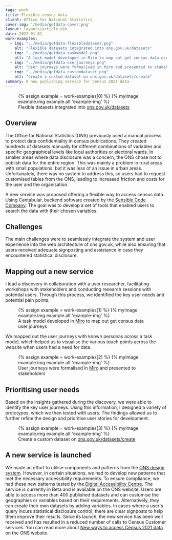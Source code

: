```yaml
---
tags: work
title: Flexible census data
client: Office for National Statistics
cover-img: '/media/getdata-cover.png'
layout: layouts/article.njk
date: 2022-01-01
work-examples:
  - img: "../media/getdata-flexibledataset.png"
    alt: "Flexible datasets integrated into ons.gov.uk/datasets"
  - img: "../media/getdata-taskmodel.png"
    alt: "A task model developed in Miro to map out get census data user journeys"
  - img: "../media/getdata-userjourneys.png"
    alt: "User journeys were formalised in Miro and presented to stakeholders"
  - img: "../media/getdata-customdataset.png"
    alt: "Create a custom dataset on ons.gov.uk/datasets/create"
summary: A new publishing service for Census 2021 data
---
```



<div class="main-img">
  <figure>
    {% assign example = work-examples[0] %}
    {% myImage example.img example.alt 'example-img' %}
  <figcaption>
    Flexible datasets integrated into <a href="https://www.ons.gov.uk/datasets/RM031/editions/2021/versions/1" aria-label="ons.gov.uk/datasets">ons.gov.uk/datasets</a>
  </figcaption>
  </figure>
</div>
<h2 class="article-content">
  Overview
</h2>
<p class="article-content">
    The Office for National Statistics (ONS) previously used a manual process to protect data confidentiality in census publications. They created hundreds of datasets manually for different combinations of variables and specific geographical levels like local authorities or electoral wards. In smaller areas where data disclosure was a concern, the ONS chose not to publish data for the entire region. This was mainly a problem in rural areas with small populations, but it was less of an issue in urban areas. Unfortunately, there was no system to address this, so users had to request customised tables from the ONS, leading to increased friction and costs for the user and the organisation. 
</p>
<p class="article-content">
    A new service was proposed offering a flexible way to access census data. Using Cantabular, backend software created by the <a href="https://sensiblecode.io/" aria-label="Sensible Code Company">Sensible Code Company</a>. The goal was to develop a set of tools that enabled users to search the data with their chosen variables.
</p>  
<h2 class="article-content">
  Challenges
</h2>
<p class="article-content">
    The main challenges were to seamlessly integrate the system and user experience into the web architecture of ons.gov.uk, while also ensuring that users received adequate signposting and assistance in case they encountered statistical disclosure.
</p>
<h2 class="article-content">
  Mapping out a new service
</h2>
<p class="article-content">
    I lead a discovery in collaboration with a user researcher, facilitating workshops with stakeholders and conducting research sessions with potential users. Through this process, we identified the key user needs and potential pain points.
</p>
<div class="main-img">
  <figure>
    {% assign example = work-examples[1] %}
    {% myImage example.img example.alt 'example-img' %}
  <figcaption>
      A task model developed in <a href="https://miro.com/app/board/uXjVMKugJEw=/" aria-label="Miro">Miro</a> to map out get census data user journeys
  </figcaption>
  </figure>
</div>
<p class="article-content">
  We mapped out the user journeys with known personas across a task model, which helped us to visualise the various touch points across the website when users had a need for data. 
</p>
<div class="main-img">
<figure>
  {% assign example = work-examples[2] %}
  {% myImage example.img example.alt 'example-img' %}
<figcaption>
  User journeys were formalised in <a href="https://miro.com/app/board/uXjVMKugJEw=/" aria-label="Miro">Miro</a> and presented to stakeholders
</figure>
</div>
<h2 class="article-content">
  Prioritising user needs
</h2>
<p class="article-content">
    Based on the insights gathered during the discovery, we were able to identify the key user journeys. Using this information, I designed a variety of prototypes, which we then tested with users. The findings allowed us to further refine the design and prioritise user stories for development.
</p>
<div class="main-img">
  <figure>
    {% assign example = work-examples[3] %}
    {% myImage example.img example.alt 'example-img' %}
  <figcaption>
    Create a custom dataset on <a href="https://www.ons.gov.uk/datasets/create" aria-label="ons.gov.uk/datasets/create">ons.gov.uk/datasets/create</a>
  </figcaption>
  </figure>
</div>
<h2 class="article-content">
A new service is launched
</h2>
<p class="article-content">
  We made an effort to utilise components and patterns from the <a href="https://service-manual.ons.gov.uk/design-system">ONS design system</a>. However, in certain situations, we had to develop new patterns that met the necessary accessibility requirements. To ensure compliance, we had these new patterns tested by the <a href="https://digitalaccessibilitycentre.org/" aria-label="Digital Accessibility Centre">Digital Accessibility Centre</a>.
  The service is currently in Beta and is available on the ONS website. Users are able to access more than 400 published datasets and can customise the geographies or variables based on their requirements. Alternatively, they can create their own datasets by adding variables. In cases where a user's query incurs statistical disclosure control, there are clear signposts to help them improve their results. 
  Since its launch, the new service has been well received and has resulted in a reduced number of calls to Census Customer services. You can read more about <a href="https://blog.ons.gov.uk/2023/03/28/new-ways-to-access-census-2021-data/" aria-label="New ways to access Census 2021 data">New ways to access Census 2021 data</a> on the ONS website.
</p>
